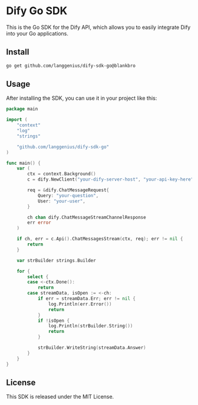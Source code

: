 # Dify Go SDK
This is the Go SDK for the Dify API, which allows you to easily integrate Dify into your Go applications.

## Install
```bash
go get github.com/langgenius/dify-sdk-go@blankbro
```

## Usage
After installing the SDK, you can use it in your project like this:

```go
package main

import (
	"context"
	"log"
	"strings"

	"github.com/langgenius/dify-sdk-go"
)

func main() {
	var (
		ctx = context.Background()
		c = dify.NewClient("your-dify-server-host", "your-api-key-here")

		req = &dify.ChatMessageRequest{
			Query: "your-question",
			User: "your-user",
		}

		ch chan dify.ChatMessageStreamChannelResponse
		err error
	)

	if ch, err = c.Api().ChatMessagesStream(ctx, req); err != nil {
		return
	}

	var strBuilder strings.Builder

	for {
		select {
		case <-ctx.Done():
			return
		case streamData, isOpen := <-ch:
			if err = streamData.Err; err != nil {
				log.Println(err.Error())
				return
			}
			if !isOpen {
				log.Println(strBuilder.String())
				return
			}

			strBuilder.WriteString(streamData.Answer)
		}
	}
}

```

## License
This SDK is released under the MIT License.